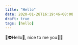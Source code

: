```yaml
---
title: "Hello"
date: 2020-01-28T16:19:46+08:00
draft: true
tags: [hello]
---
```


:rocket::alien:Hello:heartbeat:, nice to me you:sunflower::smile: